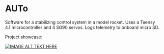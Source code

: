 ﻿# AUTo
Software for a stabilizing control system in a model rocket. 
Uses a Teensy 4.1 microcontroller and 4 SG90 servos. 
Logs telemetry to onboard micro SD.

Project showcase:


[![IMAGE ALT TEXT HERE](https://img.youtube.com/vi/IBKdNOL3vaA/0.jpg)](https://www.youtube.com/watch?v=IBKdNOL3vaA)




